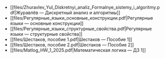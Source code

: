 - [[files/Zhuravlev_YuI_Diskretnyi_analiz_Formalnye_sistemy_i_algoritmy.pdf|Журавлёв — Дискретный анализ и алгоритмы]]
- [[files/Регулярные_языки_основные_конструкции.pdf|Регулярные языки — основные конструкции]]
- [[files/Регулярные_языки_структурные_свойства.pdf|Регулярные языки — структурные свойства]]
- [[files/Шестаков, пособие 1.pdf|Шестаков — Пособие 1]]
- [[files/Шестаков, пособие 2.pdf|Шестаков — Пособие 2]]
- [[files/Matlog_HW_1_2025.pdf|Математическая логика — ДЗ 1]]
